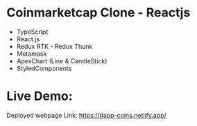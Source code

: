 # Coinmarketcap Clone - Reactjs

- TypeScript
- React.js
- Redux RTK - Redux Thunk
- Metamask
- ApexChart (Line & CandleStick)
- StyledComponents

# Live Demo:

Deployed webpage Link: https://dapp-coins.netlify.app/
